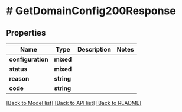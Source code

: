 # # GetDomainConfig200Response

## Properties

Name | Type | Description | Notes
------------ | ------------- | ------------- | -------------
**configuration** | **mixed** |  |
**status** | **mixed** |  |
**reason** | **string** |  |
**code** | **string** |  |

[[Back to Model list]](../../README.md#models) [[Back to API list]](../../README.md#endpoints) [[Back to README]](../../README.md)
